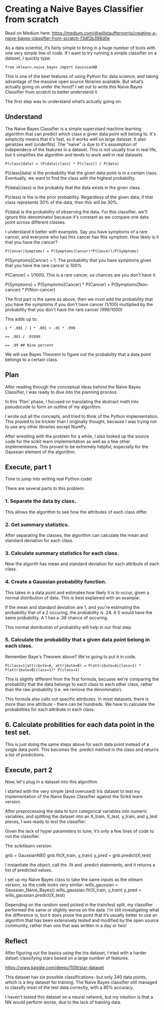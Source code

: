 # Creating a Naive Bayes Classifier from scratch

Read on Medium here:
https://medium.com/@willstauffernorris/creating-a-naive-bayes-classifier-from-scratch-f3df2b398d0e

As a data scientist, it’s fairly simple to bring in a huge number of tools with one very simple line of code. If I want to try running a simple classifier on a dataset, I quickly type:

```
from sklearn.naive_bayes import GaussianNB
```

This is one of the best features of using Python for data science, and taking advantage of the massive open source libraries available. But what’s actually going on under the hood? I set out to write this Naive Bayes Classifier from scratch to better understand it.

The first step was to understand what’s actually going on.

## Understand

The Naive Bayes Classifier is a simple supervised machine learning algorithm that can predict which class a given data point will belong to. It's simplicity means that it's fast, so it works well on large dataset. It also geralizes well (underfits). The "naive" is due to it's assumption of independece of the features in a dataset. This is not usually true in real life, but it simplifies the algorithm and tends to work well in real datasets.

```
P(class|data) = (P(data|class) * P(class)) / P(data)
```
P(class|data) is the probability that the given data point is in a certain class. Eventually, we want to find the class with the highest probability.

P(data|class) is the probabily that the data exists in the given class.

P(class) is the is the prior probability. Regardless of the given data, if that class represents 30% of the data, then this will be 30%.

P(data) is the probability of observing the data. For this classifier, we'll ignore this denominator because it's constant as we compare one data point across different classes.


I understand it better with examples. Say you have symptoms of a rare cancer, and everyone who has this cancer has this symptom. How likely is it that you have the cancer?

```
P(Cancer|Symptoms) = P(Symptoms|Cancer)*P(Cancer)/P(Symptoms)
```

P(Symptoms|Cancer) = 1. The probability that you have symptoms given that you have the rare cancer is 100%

P(Cancer) = 1/1000. This is a rare cancer, so chances are you don't have it.

P(Symptoms) = P(Symptoms|Cancer) * P(Cancer) + P(Symptoms|Non-cancer) * P(Non-cancer)

The first part is the same as above, then we must add the probability that you have the symptoms if you don't have cancer (1/100) multiplied by the probability that you don't have the rare cancer (999/1000)

This adds up to:

```
1 * .001 / 1 * .001 + .01 * .999

== .001 / .01099

== .09 ## Nine percent
```


We will use Bayes Theorem to figure out the probability that a data point belongs to a certain class.
 

## Plan
 
After reading through the conceptual ideas behind the Naive Bayes Classifier, I was ready to dive into the planning process. 

In this 'Plan' phase, I focused on translating the abstract math into pseudocode to form an outline of my algorithm. 

I wrote out all the concepts, and tried to think of the Python implementation. This proved to be trickier than I originally thought, because I was trying not to use any other libraries except NumPy. 

After wrestling with the problem for a while, I also looked up the source code for the scikit learn implementation as well as a few other implementaions. This proved to be extremely helpful, especially for the Gaussian element of the algorithm.


## Execute, part 1

Time to jump into writing real Python code!

There are several parts to this problem:

### 1. Separate the data by class. 
This allows the algorithm to see how the attributes of each class differ.

### 2. Get summary statistics. 
After separating the classes, the algorithm can calculate the mean and standard deviation for each class.

### 3. Calculate summary statistics for each class. 
Now the algorith has mean and standard deviation for each attribute of each class.

### 4. Create a Gaussian probability function. 
This takes in a data point and estimates how likely it is to occur, given a normal distribution of data. This is best explained with an example: 

If the mean and standard deviation are 1, and you're estimating the probability that of a 2 occuring, the probability is .24. A 0 would have the same probability. A 1 has a .39 chance of occuring.

This normal distribution of probability will help in our final step.

### 5. Calculate the probability that a given data point belong in each class. 

Remember Baye's Theorem above? We're going to put it in code.

```
P(class=1|attribute=A, attribute=B) = P(attribute=A|class=1) * P(attribute=B|class=1)* P(class=1)
```

This is slightly different from the first formula, becuase we're comparing the probability that the data belongs to each class to each other class, rather than the raw probability (i.e. we remove the denominator).

This formula also calls out specific attributes. In most datasets, there is more than one attribute - there can be hundreds. We have to calculate the probabilities for each attribute in each class.

## 6. Calculate probilities for each data point in the test set.

This is just doing the same steps above for each data point instead of a single data point. This becomes the .predict method in the class and returns a list of predictions.


## Execute, part 2

Now, let's plug in a dataset into this algorithm.

I started with the very simple (and overused) Iris dataset to test my implementation of the Naive Bayes Classifier against the Scikit learn version.

After preprocessing the data to turn categorical variables into numeric variables, and splitting the dataset into an X_train, X_test, y_train, and y_test pieces, I was ready to test the classifier.

Given the lack of hyper parameters to tune, it’s only a few lines of code to run the classifier.

The scikitlearn version:

gnb = GaussianNB()
gnb.fit(X_train, y_train)
y_pred = gnb.predict(X_test)

I instantiate the object, call the .fit and .predict statements, and it returns a list of predicted values.

I set up my Naive Bayes class to take the same inputs as the sklearn version, so the code looks very similar:
wills_gaussian = Gaussian_Naive_Bayes()
wills_gaussian.fit(X_train, y_train)
y_pred = wills_gaussian.predict(X_test)

Depending on the random seed picked in the train/test split, my classifier performed the same or slightly worse on the data. I’m still investigating what the difference is, but it does prove the point that it’s usually better to use an algorithm that has been extensively tested and modified by the open source community, rather than one that was written in a day or two!

## Reflect

After figuring out the basics using the Iris dataset, I tried with a harder datset: classifying stars based on a large number of features. 

https://www.kaggle.com/deepu1109/star-dataset

This dataset has six possible classifications- but only 240 data points, which is a tiny dataset for training. The Naive Bayes classifier still managed to classify most of the test data correctly, with a 85% accuracy.

I haven't tested this dataset on a neural network, but my intuition is that a NN would perform worse, due to the lack of training data.